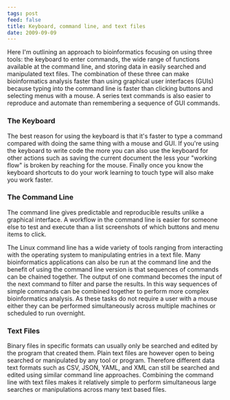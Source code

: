 ```yaml
---
tags: post
feed: false
title: Keyboard, command line, and text files
date: 2009-09-09
---
```


Here I'm outlining an approach to bioinformatics focusing on using three tools:
the keyboard to enter commands, the wide range of functions available at the
command line, and storing data in easily searched and manipulated text files.
The combination of these three can make bioinformatics analysis faster than
using graphical user interfaces (GUIs) because typing into the command line is
faster than clicking buttons and selecting menus with a mouse. A series text
commands is also easier to reproduce and automate than remembering a sequence
of GUI commands.

### The Keyboard

The best reason for using the keyboard is that it's faster to type a command
compared with doing the same thing with a mouse and GUI. If you're using the
keyboard to write code the more you can also use the keyboard for other actions
such as saving the current document the less your "working flow" is broken by
reaching for the mouse. Finally once you know the keyboard shortcuts to do your
work learning to touch type will also make you work faster.

### The Command Line

The command line gives predictable and reproducible results unlike a graphical
interface. A workflow in the command line is easier for someone else to test
and execute than a list screenshots of which buttons and menu items to click.

The Linux command line has a wide variety of tools ranging from interacting
with the operating system to manipulating entries in a text file. Many
bioinformatics applications can also be run at the command line and the benefit
of using the command line version is that sequences of commands can be chained
together. The output of one command becomes the input of the next command to
filter and parse the results. In this way sequences of simple commands can be
combined together to perform more complex bioinformatics analysis. As these
tasks do not require a user with a mouse either they can be performed
simultaneously across multiple machines or scheduled to run overnight.

### Text Files

Binary files in specific formats can usually only be searched and edited by the
program that created them. Plain text files are however open to being searched
or manipulated by any tool or program. Therefore different data text formats
such as CSV, JSON, YAML, and XML can still be searched and edited using similar
command line approaches. Combining the command line with text files makes it
relatively simple to perform simultaneous large searches or manipulations
across many text based files.
